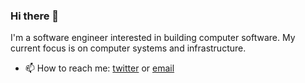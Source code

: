 ### Hi there 👋

I'm a software engineer interested in building computer software. My current focus is on computer systems and infrastructure.

- 📫 How to reach me: [twitter](https://twitter.com/nmanu__) or [email](mailto:n.k.a.manu06@gmail.com)


<!--
**claeusdev/claeusdev** is a ✨ _special_ ✨ repository because its `README.md` (this file) appears on your GitHub profile.

Here are some ideas to get you started:

- 🔭 I’m currently working on ...
- 🌱 I’m currently learning ...
- 👯 I’m looking to collaborate on ...
- 🤔 I’m looking for help with ...
- 💬 Ask me about ...
- 📫 How to reach me: ...
- 😄 Pronouns: ...
- ⚡ Fun fact: ...
-->
